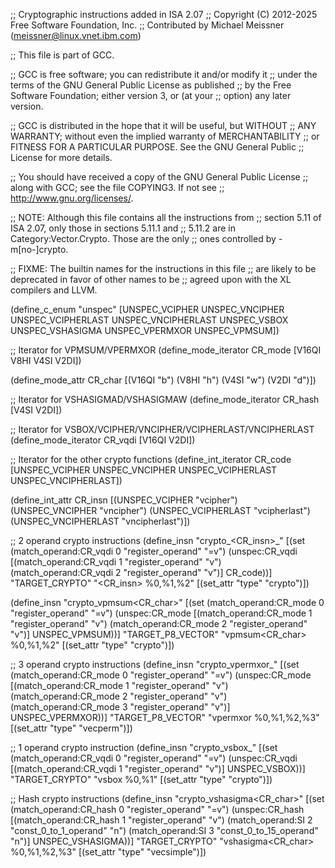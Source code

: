 ;; Cryptographic instructions added in ISA 2.07
;; Copyright (C) 2012-2025 Free Software Foundation, Inc.
;; Contributed by Michael Meissner (meissner@linux.vnet.ibm.com)

;; This file is part of GCC.

;; GCC is free software; you can redistribute it and/or modify it
;; under the terms of the GNU General Public License as published
;; by the Free Software Foundation; either version 3, or (at your
;; option) any later version.

;; GCC is distributed in the hope that it will be useful, but WITHOUT
;; ANY WARRANTY; without even the implied warranty of MERCHANTABILITY
;; or FITNESS FOR A PARTICULAR PURPOSE.  See the GNU General Public
;; License for more details.

;; You should have received a copy of the GNU General Public License
;; along with GCC; see the file COPYING3.  If not see
;; <http://www.gnu.org/licenses/>.

;; NOTE: Although this file contains all the instructions from
;; section 5.11 of ISA 2.07, only those in sections 5.11.1 and
;; 5.11.2 are in Category:Vector.Crypto.  Those are the only
;; ones controlled by -m[no-]crypto.

;; FIXME: The builtin names for the instructions in this file
;; are likely to be deprecated in favor of other names to be
;; agreed upon with the XL compilers and LLVM.

(define_c_enum "unspec"
  [UNSPEC_VCIPHER
   UNSPEC_VNCIPHER
   UNSPEC_VCIPHERLAST
   UNSPEC_VNCIPHERLAST
   UNSPEC_VSBOX
   UNSPEC_VSHASIGMA
   UNSPEC_VPERMXOR
   UNSPEC_VPMSUM])

;; Iterator for VPMSUM/VPERMXOR
(define_mode_iterator CR_mode [V16QI V8HI V4SI V2DI])

(define_mode_attr CR_char [(V16QI "b")
			   (V8HI  "h")
			   (V4SI  "w")
			   (V2DI  "d")])

;; Iterator for VSHASIGMAD/VSHASIGMAW
(define_mode_iterator CR_hash [V4SI V2DI])

;; Iterator for VSBOX/VCIPHER/VNCIPHER/VCIPHERLAST/VNCIPHERLAST
(define_mode_iterator CR_vqdi [V16QI V2DI])

;; Iterator for the other crypto functions
(define_int_iterator CR_code   [UNSPEC_VCIPHER
				UNSPEC_VNCIPHER
				UNSPEC_VCIPHERLAST
				UNSPEC_VNCIPHERLAST])

(define_int_attr CR_insn [(UNSPEC_VCIPHER      "vcipher")
			  (UNSPEC_VNCIPHER     "vncipher")
			  (UNSPEC_VCIPHERLAST  "vcipherlast")
			  (UNSPEC_VNCIPHERLAST "vncipherlast")])

;; 2 operand crypto instructions
(define_insn "crypto_<CR_insn>_<mode>"
  [(set (match_operand:CR_vqdi 0 "register_operand" "=v")
	(unspec:CR_vqdi [(match_operand:CR_vqdi 1 "register_operand" "v")
		      (match_operand:CR_vqdi 2 "register_operand" "v")]
		     CR_code))]
  "TARGET_CRYPTO"
  "<CR_insn> %0,%1,%2"
  [(set_attr "type" "crypto")])

(define_insn "crypto_vpmsum<CR_char>"
  [(set (match_operand:CR_mode 0 "register_operand" "=v")
	(unspec:CR_mode [(match_operand:CR_mode 1 "register_operand" "v")
			 (match_operand:CR_mode 2 "register_operand" "v")]
			UNSPEC_VPMSUM))]
  "TARGET_P8_VECTOR"
  "vpmsum<CR_char> %0,%1,%2"
  [(set_attr "type" "crypto")])

;; 3 operand crypto instructions
(define_insn "crypto_vpermxor_<mode>"
  [(set (match_operand:CR_mode 0 "register_operand" "=v")
	(unspec:CR_mode [(match_operand:CR_mode 1 "register_operand" "v")
			 (match_operand:CR_mode 2 "register_operand" "v")
			 (match_operand:CR_mode 3 "register_operand" "v")]
			UNSPEC_VPERMXOR))]
  "TARGET_P8_VECTOR"
  "vpermxor %0,%1,%2,%3"
  [(set_attr "type" "vecperm")])

;; 1 operand crypto instruction
(define_insn "crypto_vsbox_<mode>"
  [(set (match_operand:CR_vqdi 0 "register_operand" "=v")
	(unspec:CR_vqdi [(match_operand:CR_vqdi 1 "register_operand" "v")]
		     UNSPEC_VSBOX))]
  "TARGET_CRYPTO"
  "vsbox %0,%1"
  [(set_attr "type" "crypto")])

;; Hash crypto instructions
(define_insn "crypto_vshasigma<CR_char>"
  [(set (match_operand:CR_hash 0 "register_operand" "=v")
	(unspec:CR_hash [(match_operand:CR_hash 1 "register_operand" "v")
			 (match_operand:SI 2 "const_0_to_1_operand" "n")
			 (match_operand:SI 3 "const_0_to_15_operand" "n")]
			UNSPEC_VSHASIGMA))]
  "TARGET_CRYPTO"
  "vshasigma<CR_char> %0,%1,%2,%3"
  [(set_attr "type" "vecsimple")])

